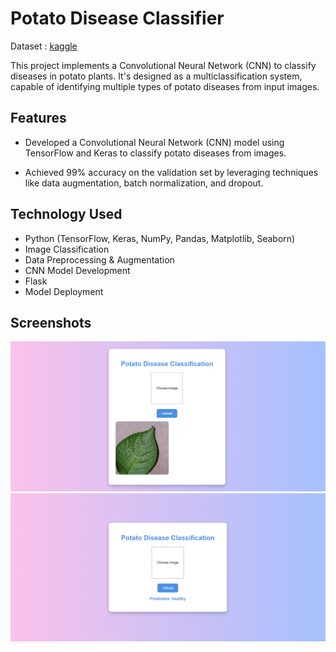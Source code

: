 
# Potato Disease Classifier


Dataset : [kaggle](https://www.kaggle.com/datasets/arjuntejaswi/plant-village)

This project implements a Convolutional Neural Network (CNN) to classify diseases in potato plants. It's designed as a multiclassification system, capable of identifying multiple types of potato diseases from input images.

## Features

- Developed a Convolutional Neural Network (CNN) model using TensorFlow and Keras to classify potato diseases from images.

- Achieved 99% accuracy on the validation set by leveraging techniques like data augmentation, batch normalization, and dropout.

## Technology Used
* Python (TensorFlow, Keras, NumPy, Pandas, Matplotlib, Seaborn)
* Image Classification
* Data Preprocessing & Augmentation
* CNN Model Development
* Flask
* Model Deployment

## Screenshots
![1.1](Screenshots/1.png)
![1.2](Screenshots/2.png)
